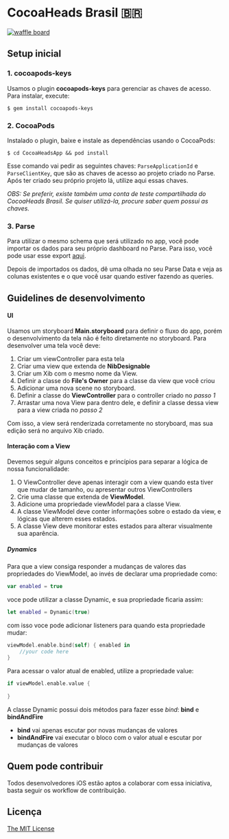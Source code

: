 # CocoaHeads Brasil 🇧🇷

[![waffle board](https://img.shields.io/badge/waffle-board-blue.svg)](https://waffle.io/CocoaHeadsBrasil/CocoaHeadsApp)

## Setup inicial

### 1. cocoapods-keys
Usamos o plugin **cocoapods-keys** para gerenciar as chaves de acesso. Para instalar, execute:

```
$ gem install cocoapods-keys
```

### 2. CocoaPods
Instalado o plugin, baixe e instale as dependências usando o CocoaPods:

```
$ cd CocoaHeadsApp && pod install
```

Esse comando vai pedir as seguintes chaves: `ParseApplicationId` e `ParseClientKey`, que são as chaves de acesso ao projeto criado no Parse. Após ter criado seu próprio projeto lá, utilize aqui essas chaves.

*OBS: Se preferir, existe também uma conta de teste compartilhada do CocoaHeads Brasil. Se quiser utilizá-la, procure saber quem possui as chaves.*

### 3. Parse
Para utilizar o mesmo schema que será utilizado no app, você pode importar os dados para seu próprio dashboard no Parse. Para isso, você pode usar esse export [aqui](http://cl.ly/0a021W3Y0D42).

Depois de importados os dados, dê uma olhada no seu Parse Data e veja as colunas existentes e o que você usar quando estiver fazendo as queries.


## Guidelines de desenvolvimento

#### UI
Usamos um storyboard **Main.storyboard** para definir o fluxo do app, porém o desenvolvimento da tela não é feito diretamente no storyboard. Para desenvolver uma tela você deve:

1. Criar um viewController para esta tela
2. Criar uma view que extenda de **NibDesignable**
3. Criar um Xib com o mesmo nome da View.
4. Definir a classe do **File's Owner** para a classe da view que você criou
5. Adicionar uma nova scene no storyboard.
6. Definir a classe do **ViewController** para o controller criado no *passo 1*
7. Arrastar uma nova View para dentro dele, e definir a classe dessa view para a view criada no *passo 2*

Com isso, a view será renderizada corretamente no storyboard, mas sua edição será no arquivo Xib criado.

#### Interação com a View
Devemos seguir alguns conceitos e princípios para separar a lógica de nossa funcionalidade:

1. O ViewController deve apenas interagir com a view quando esta tiver que mudar de tamanho, ou apresentar outros ViewControllers
2. Crie uma classe que extenda de **ViewModel**.
3. Adicione uma propriedade viewModel para a classe View.
4. A classe ViewModel deve conter informações sobre o estado da view, e lógicas que alterem esses estados.
5. A classe View deve monitorar estes estados para alterar visualmente sua aparência.

##### Dynamics
Para que a view consiga responder a mudanças de valores das propriedades do ViewModel, ao invés de declarar uma propriedade como:

```swift
var enabled = true
```

voce pode utilizar a classe Dynamic, e sua propriedade ficaria assim:

```swift
let enabled = Dynamic(true)
```

com isso voce pode adicionar listeners para quando esta propriedade mudar:

```swift
viewModel.enable.bind(self) { enabled in
	//your code here
}
```

Para acessar o valor atual de enabled, utilize a propriedade value:

```swift
if viewModel.enable.value {
	
}
```

A classe Dynamic possui dois métodos para fazer esse *bind*: **bind** e **bindAndFire**

* **bind** vai apenas escutar por novas mudanças de valores
* **bindAndFire** vai executar o bloco com o valor atual e escutar por mudanças de valores

## Quem pode contribuir
Todos desenvolvedores iOS estão aptos a colaborar com essa iniciativa, basta seguir os workflow de contribuição.

 

## Licença
[The MIT License](https://raw.githubusercontent.com/CocoaHeadsBrasil/CocoaHeadsApp/master/LICENSE)
